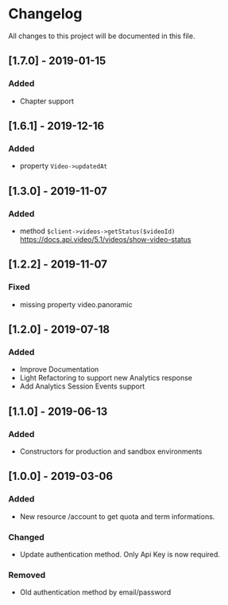 # Changelog
All changes to this project will be documented in this file.

## [1.7.0] - 2019-01-15
### Added
- Chapter support

## [1.6.1] - 2019-12-16
### Added
- property `Video->updatedAt`

## [1.3.0] - 2019-11-07
### Added
- method `$client->videos->getStatus($videoId)` https://docs.api.video/5.1/videos/show-video-status

## [1.2.2] - 2019-11-07
### Fixed
- missing property video.panoramic

## [1.2.0] - 2019-07-18
### Added
- Improve Documentation
- Light Refactoring to support new Analytics response
- Add Analytics Session Events support

## [1.1.0] - 2019-06-13
### Added
- Constructors for production and sandbox environments

## [1.0.0] - 2019-03-06
### Added
- New resource /account to get quota and term informations.

### Changed
- Update authentication method. Only Api Key is now required.

### Removed
- Old authentication method by email/password
